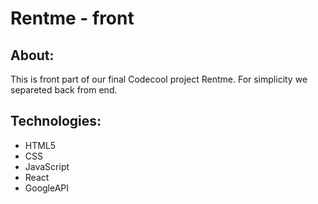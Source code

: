 # Rentme - front 

## About: 

This is front part of our final Codecool project Rentme. For simplicity we separeted back from end. 

## Technologies: 

- HTML5
- CSS
- JavaScript
- React
- GoogleAPI

